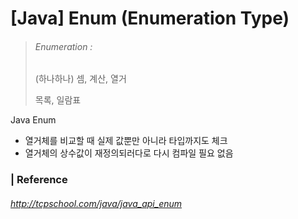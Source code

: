 # [Java] Enum (Enumeration Type)

> ###### Enumeration : 
>
> (하나하나) 셈, 계산, 열거 
>
> 목록, 일람표

Java Enum 

- 열거체를 비교할 때 실제 값뿐만 아니라 타입까지도 체크
- 열거체의 상수값이 재정의되러다로 다시 컴파일 필요 없음







### | Reference

###### http://tcpschool.com/java/java_api_enum
